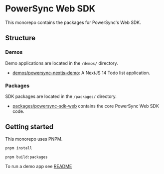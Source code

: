 # PowerSync Web SDK

This monorepo contains the packages for PowerSync's Web SDK.

## Structure

### Demos

Demo applications are located in the `/demos/` directory.

 - [demos/powersync-nextjs-demo](./demos/powersync-nextjs-demo/README.md): A NextJS 14 Todo list application.


### Packages

SDK packages are located in the `/packages/` directory.

 - [packages/powersync-sdk-web](./packages/powersync-sdk-web/README.md) contains the core PowerSync Web SDK code.

## Getting started

This monorepo uses PNPM.

```bash
pnpm install
```

```bash 
pnpm build:packages
```

To run a demo app see [README](./demos/powersync-nextjs-demo/README.md#getting-started)